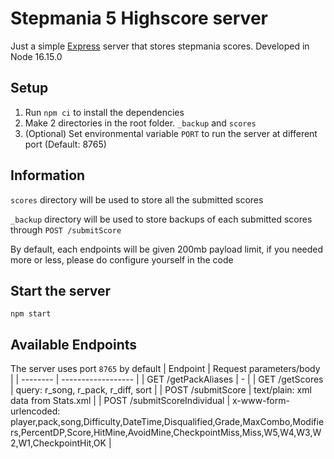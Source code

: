 # Stepmania 5 Highscore server
Just a simple [Express](https://expressjs.com/) server that stores stepmania scores. Developed in Node 16.15.0

## Setup
1. Run `npm ci` to install the dependencies
2. Make 2 directories in the root folder. `_backup` and `scores`
3. (Optional) Set environmental variable `PORT` to run the server at different port (Default: 8765)

## Information
`scores` directory will be used to store all the submitted scores

`_backup` directory will be used to store backups of each submitted scores through `POST /submitScore`

By default, each endpoints will be given 200mb payload limit, if you needed more or less, please do configure yourself in the code

## Start the server
```
npm start
```

## Available Endpoints
The server uses port `8765` by default
| Endpoint | Request parameters/body |
| -------- | ------------------ |
| GET /getPackAliases | - |
| GET /getScores | query: r_song, r_pack, r_diff, sort |
| POST /submitScore | text/plain: xml data from Stats.xml | 
| POST /submitScoreIndividual | x-www-form-urlencoded: player,pack,song,Difficulty,DateTime,Disqualified,Grade,MaxCombo,Modifiers,PercentDP,Score,HitMine,AvoidMine,CheckpointMiss,Miss,W5,W4,W3,W2,W1,CheckpointHit,OK |